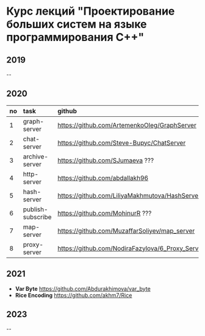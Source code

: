 # Курс лекций "Проектирование больших систем на языке программирования С++"

## 2019

--

## 2020

|no |       task        |github                                            | comment
|:--|:------------------|:-------------------------------------------------|:------------------------------------------|
| 1 | graph-server      | https://github.com/ArtemenkoOleg/GraphServer     |
| 2 | chat-server       | https://github.com/Steve-Bupyc/ChatServer        | https://github.com/Steve-Bupyc/ChatClient
| 3 | archive-server    | https://github.com/SJumaeva ???                  |
| 4 | http-server       | https://github.com/abdallakh96                   |
| 5 | hash-server       | https://github.com/LiliyaMakhmutova/HashServer   |
| 6 | publish-subscribe | https://github.com/MohinurR ???                  |
| 7 | map-server        | https://github.com/MuzaffarSoliyev/map_server    |
| 8 | proxy-server      | https://github.com/NodiraFazylova/6_Proxy_Server |

## 2021

* **Var Byte** https://github.com/Abdurakhimova/var_byte
* **Rice Encoding** https://github.com/akhm7/Rice

## 2023

--





